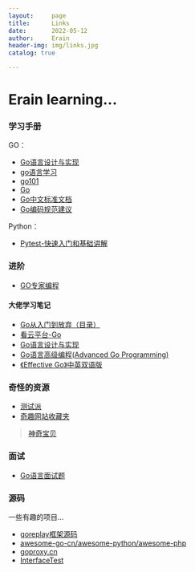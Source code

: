 ```yaml
---
layout:     page
title:      Links
date:       2022-05-12
author:     Erain
header-img: img/links.jpg
catalog: true

---
```


# Erain learning...

### 学习手册
GO：
- [Go语言设计与实现](https://draveness.me/golang/)
- [go语言学习](https://www.topgoer.com/)
- [go101](https://gfw.go101.org/article/line-break-rules.html)
- [Go](http://docscn.studygolang.com/pkg/fmt/)
- [Go中文标准文档](http://word.topgoer.com/)
- [Go编码规范建议](https://dablelv.github.io/go-coding-advice/)

Python：
- [Pytest-快速入门和基础讲解](https://www.cnblogs.com/poloyy/p/12641505.html)

### 进阶
- [GO专家编程](https://www.topgoer.cn/docs/gozhuanjia/gogfjhk)

#### 大佬学习笔记
- [Go从入门到放弃（目录）](https://www.cnblogs.com/nickchen121/p/11517502.html)
- [看云平台-Go](https://www.kancloud.cn/uvohp5na133/golang/933973)
- [Go语言设计与实现](https://draveness.me/golang/)
- [Go语言高级编程(Advanced Go Programming)](https://chai2010.cn/advanced-go-programming-book/)
- [《Effective Go》中英双语版](https://bingohuang.gitbooks.io/effective-go-zh-en/content/)


### 奇怪的资源
- [测试派](http://testingpai.com/domains)
- [奇趣网站收藏夹](https://fuun.fun/)

> [神奇宝贝](https://yx.g8hh.com/pokeclicker/)

### 面试
- [Go语言面试题](https://topgoer.cn/docs/gomianshiti/mian56)

### 源码
一些有趣的项目...
- [goreplay框架源码](https://github.com/buger/goreplay)
- [awesome-go-cn/awesome-python/awesome-php](https://github.com/ziadoz/awesome-php)
- [goproxy.cn](https://github.com/Erain-997/goproxy.cn)
- [InterfaceTest](https://github.com/BSTester/InterfaceTest)
